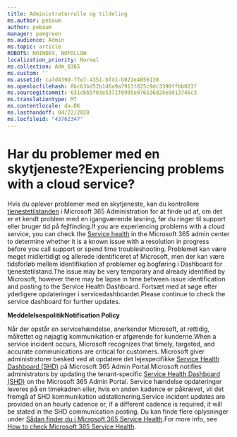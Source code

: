 ```yaml
---
title: Administratorrolle og tildeling
ms.author: pebaum
author: pebaum
manager: pamgreen
ms.audience: Admin
ms.topic: article
ROBOTS: NOINDEX, NOFOLLOW
localization_priority: Normal
ms.collection: Adm_O365
ms.custom: ''
ms.assetid: ca7d439d-ffe7-4351-bfd1-b022e4056138
ms.openlocfilehash: 8bc63bd52b1d6a9a7913f025c9dc3390ffbb023f
ms.sourcegitcommit: 631cbb5f03e5371f0995e976536d24e9d13746c3
ms.translationtype: MT
ms.contentlocale: da-DK
ms.lasthandoff: 04/22/2020
ms.locfileid: "43762347"
---
```

# <a name="experiencing-problems-with-a-cloud-service"></a><span data-ttu-id="af971-102">Har du problemer med en skytjeneste?</span><span class="sxs-lookup"><span data-stu-id="af971-102">Experiencing problems with a cloud service?</span></span>

<span data-ttu-id="af971-103">Hvis du oplever problemer med en skytjeneste, kan du kontrollere [tjenestetilstanden](https://admin.microsoft.com/AdminPortal/Home#/servicehealth) i Microsoft 365 Administration for at finde ud af, om det er et kendt problem med en igangværende løsning, før du ringer til support eller bruger tid på fejlfinding.</span><span class="sxs-lookup"><span data-stu-id="af971-103">If you are experiencing problems with a cloud service, you can check the [Service health](https://admin.microsoft.com/AdminPortal/Home#/servicehealth) in the Microsoft 365 admin center to determine whether it is a known issue with a resolution in progress before you call support or spend time troubleshooting.</span></span> <span data-ttu-id="af971-104">Problemet kan være meget midlertidigt og allerede identificeret af Microsoft, men der kan være tidsforløb mellem identifikation af problemer og bogføring i Dashboard for tjenestetilstand.</span><span class="sxs-lookup"><span data-stu-id="af971-104">The issue may be very temporary and already identified by Microsoft, however there may be lapse in time between issue identification and posting to the Service Health Dashboard.</span></span> <span data-ttu-id="af971-105">Fortsæt med at søge efter yderligere opdateringer i servicedashboardet.</span><span class="sxs-lookup"><span data-stu-id="af971-105">Please continue to check the service dashboard for further updates.</span></span>

<span data-ttu-id="af971-106">**Meddelelsespolitik**</span><span class="sxs-lookup"><span data-stu-id="af971-106">**Notification Policy**</span></span>

<span data-ttu-id="af971-107">Når der opstår en servicehændelse, anerkender Microsoft, at rettidig, målrettet og nøjagtig kommunikation er afgørende for kunderne.</span><span class="sxs-lookup"><span data-stu-id="af971-107">When a service incident occurs, Microsoft recognizes that timely, targeted, and accurate communications are critical for customers.</span></span> <span data-ttu-id="af971-108">Microsoft giver administratorer besked ved at opdatere det lejespecifikke [Service Health Dashboard (SHD)](https://admin.microsoft.com/AdminPortal/Home#/servicehealth) på Microsoft 365 Admin Portal.</span><span class="sxs-lookup"><span data-stu-id="af971-108">Microsoft notifies administrators by updating the tenant-specific [Service Health Dashboard (SHD)](https://admin.microsoft.com/AdminPortal/Home#/servicehealth) on the Microsoft 365 Admin Portal.</span></span> <span data-ttu-id="af971-109">Service hændelse opdateringer leveres på en timekadren eller, hvis en anden kadence er påkrævet, vil det fremgå af SHD kommunikation udstationering.</span><span class="sxs-lookup"><span data-stu-id="af971-109">Service incident updates are provided on an hourly cadence or, if a different cadence is required, it will be stated in the SHD communication posting.</span></span> <span data-ttu-id="af971-110">Du kan finde flere oplysninger under [Sådan finder du i Microsoft 365 Service Health](https://docs.microsoft.com/office365/enterprise/view-service-health).</span><span class="sxs-lookup"><span data-stu-id="af971-110">For more info, see [How to check Microsoft 365 Service Health](https://docs.microsoft.com/office365/enterprise/view-service-health).</span></span>

